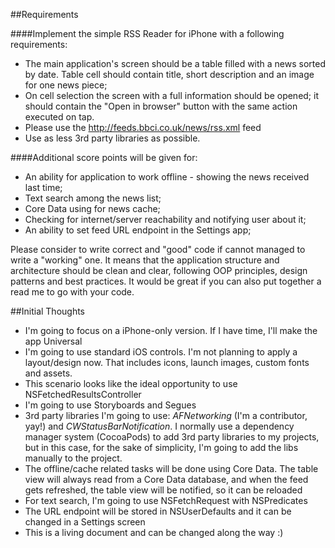 ##Requirements

####Implement the simple RSS Reader for iPhone with a following requirements:
* The main application's screen should be a table filled with a news sorted by date. Table cell should contain title, short description and an image for one news piece;
* On cell selection the screen with a full information should be opened; it should contain the "Open in browser" button with the same action executed on tap.
* Please use the http://feeds.bbci.co.uk/news/rss.xml feed
* Use as less 3rd party libraries as possible. 

####Additional score points will be given for:
* An ability for application to work offline - showing the news received last time;
* Text search among the news list;
* Core Data using for news cache;
* Checking for internet/server reachability and notifying user about it;
* An ability to set feed URL endpoint in the Settings app;

Please consider to write correct and "good" code if cannot managed to write a "working" one. It means that the application structure and architecture should be clean and clear, following OOP principles, design patterns and best practices. It would be great if you can also put together a read me to go with your code. 

##Initial Thoughts
* I'm going to focus on a iPhone-only version. If I have time, I'll make the app Universal
* I'm going to use standard iOS controls. I'm not planning to apply a layout/design now. That includes icons, launch images, custom fonts and assets.
* This scenario looks like the ideal opportunity to use NSFetchedResultsController
* I'm going to use Storyboards and Segues
* 3rd party libraries I'm going to use: *AFNetworking* (I'm a contributor, yay!) and *CWStatusBarNotification*. I normally use a dependency manager system (CocoaPods) to add 3rd party libraries to my projects, but in this case, for the sake of simplicity, I'm going to add the libs manually to the project.
* The offline/cache related tasks will be done using Core Data. The table view will always read from a Core Data database, and when the feed gets refreshed, the table view will be notified, so it can be reloaded
* For text search, I'm going to use NSFetchRequest with NSPredicates
* The URL endpoint will be stored in NSUserDefaults and it can be changed in a Settings screen
* This is a living document and can be changed along the way :)
